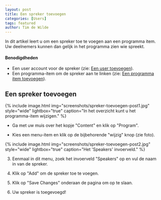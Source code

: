 ```yaml
---
layout: post
title: Een spreker toevoegen
categories: [Users]
tags: featured
author: Tim de Wilde
---
```


In dit artikel leert u om een spreker toe te voegen aan een programma item. Uw deelnemers kunnen dan gelijk in het programma zien wie spreekt.

#### Benodigdheden

- Een user account voor de spreker (zie: [Een user toevoegen](/post102/)).
- Een programma-item om de spreker aan te linken (zie: [Een programma item toevoegen](/post101/)).



## Een spreker toevoegen

{% include image.html img="screenshots/spreker-toevoegen-post1.jpg" style="wide" lightbox="true" caption="In het overzicht kunt u het programma-item wijzigen." %}

- Ga met uw muis over het kopje "Content" en klik op "Program".

- Kies een menu-item en klik op de bijbehorende "wijzig" knop (zie foto).

{% include image.html img="screenshots/spreker-toevoegen-post2.jpg" style="wide" lightbox="true" caption="Het 'Speakers' invoerveld." %}

3. Eenmaal in dit menu, zoek het invoerveld "Speakers" op en vul de naam in van de spreker.

4. Klik op "Add" om de spreker toe te voegen.

5. Klik op "Save Changes" onderaan de pagina om op te slaan.

6. Uw spreker is toegevoegd!